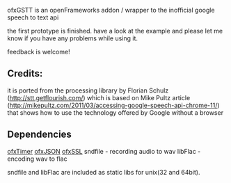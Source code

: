ofxGSTT is an openFrameworks addon / wrapper to the inofficial google speech to text api

the first prototype is finished. have a look at the example and please let me know if you have any problems while using it.

feedback is welcome!

Credits:
----------------
it is ported from the processing library by Florian Schulz (http://stt.getflourish.com/) which is based on Mike Pultz article (http://mikepultz.com/2011/03/accessing-google-speech-api-chrome-11/) that shows how to use the technology offered by Google without a browser

Dependencies
----------------
[ofxTimer](https://github.com/fx-lange/ofxTimer)
[ofxJSON](https://github.com/fx-lange/ofxJSON) 
[ofxSSL](https://github.com/fx-lange/ofxSSL)
sndfile - recording audio to wav
libFlac - encoding wav to flac

sndfile and libFlac are included as static libs for unix(32 and 64bit).
